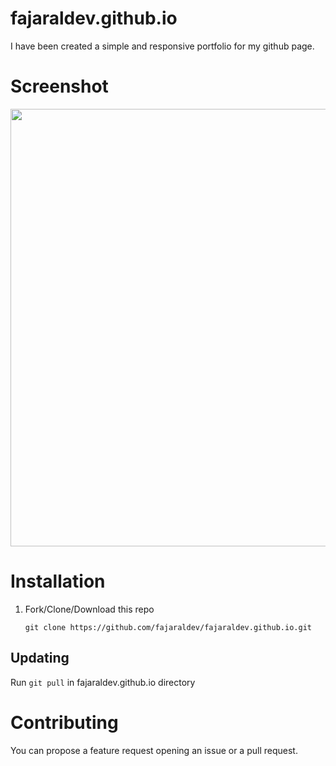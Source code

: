 # fajaraldev.github.io
I have been created a simple and responsive portfolio for my github page.

# Screenshot
<p align="center">
<img align="center" src=".img/screenshot.jpg" width="700">
</p>

# Installation
1. Fork/Clone/Download this repo

    `git clone https://github.com/fajaraldev/fajaraldev.github.io.git`

## Updating
Run `git pull` in fajaraldev.github.io directory

# Contributing
You can propose a feature request opening an issue or a pull request.
